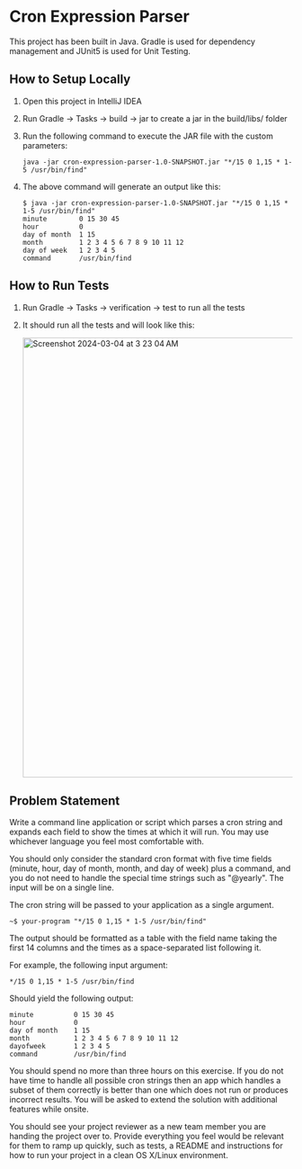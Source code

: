# Cron Expression Parser

This project has been built in Java. Gradle is used for dependency management and JUnit5 is used for Unit Testing.

## How to Setup Locally
1. Open this project in IntelliJ IDEA
2. Run Gradle -> Tasks -> build ->  jar to create a jar in the build/libs/ folder
3. Run the following command to execute the JAR file with the custom parameters:

    ```
    java -jar cron-expression-parser-1.0-SNAPSHOT.jar "*/15 0 1,15 * 1-5 /usr/bin/find"
    ```
4. The above command will generate an output like this:

    ```
    $ java -jar cron-expression-parser-1.0-SNAPSHOT.jar "*/15 0 1,15 * 1-5 /usr/bin/find"
    minute        0 15 30 45
    hour          0
    day of month  1 15
    month         1 2 3 4 5 6 7 8 9 10 11 12
    day of week   1 2 3 4 5
    command       /usr/bin/find
    ```
## How to Run Tests
1. Run Gradle -> Tasks -> verification -> test to run all the tests
2. It should run all the tests and will look like this:

    <img width="782" alt="Screenshot 2024-03-04 at 3 23 04 AM" src="https://github.com/rajatgoyal715/cron-expression-parser/assets/18263409/9e0c8e99-f96e-4521-a6a0-b70c86b33e03">

## Problem Statement
Write a command line application or script which parses a cron string and expands each field to show the times at which it will run. You may use whichever language you feel most comfortable with.

You should only consider the standard cron format with five time fields (minute, hour, day of month, month, and day of week) plus a command, and you do not need to handle the special time strings such as "@yearly". The input will be on a single line.

The cron string will be passed to your application as a single argument.

```
~$ your-program "*/15 0 1,15 * 1-5 /usr/bin/find"
```

The output should be formatted as a table with the field name taking the first 14 columns and
the times as a space-separated list following it.

For example, the following input argument:

```
*/15 0 1,15 * 1-5 /usr/bin/find
```

Should yield the following output:

```
minute          0 15 30 45
hour            0
day of month    1 15
month           1 2 3 4 5 6 7 8 9 10 11 12
dayofweek       1 2 3 4 5
command         /usr/bin/find
```

You should spend no more than three hours on this exercise. If you do not have time to handle all possible cron strings then an app which handles a subset of them correctly is better than one which does not run or produces incorrect results. You ​will be asked to extend the solution with additional features while onsite.

You should see your project reviewer as a new team member you are handing the project over to. Provide everything you feel would be relevant for them to ramp up quickly, such as tests, a README and instructions for how to run your project in a clean OS X/Linux environment.
